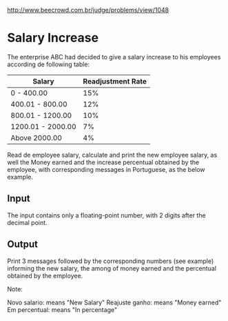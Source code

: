 http://www.beecrowd.com.br/judge/problems/view/1048

# Salary Increase

The enterprise ABC had decided to give a salary increase to his employees
according de following table:

| Salary | Readjustment Rate |
|-|-|
| 0 - 400.00 | 15% |
| 400.01 - 800.00 | 12% |
| 800.01 - 1200.00 | 10% |
| 1200.01 - 2000.00 | 7% |
| Above 2000.00 | 4% |

Read de employee salary, calculate and print the new employee salary, as well
the Money earned and the increase percentual obtained by the employee, with
corresponding messages in Portuguese, as the below example.

## Input

The input contains only a floating-point number, with 2 digits after the
decimal point.

## Output

Print 3 messages followed by the corresponding numbers (see example) informing
the new salary, the among of money earned and the percentual obtained by the
employee.

Note:

Novo salario:  means "New Salary"
Reajuste ganho: means "Money earned"
Em percentual: means "In percentage"
